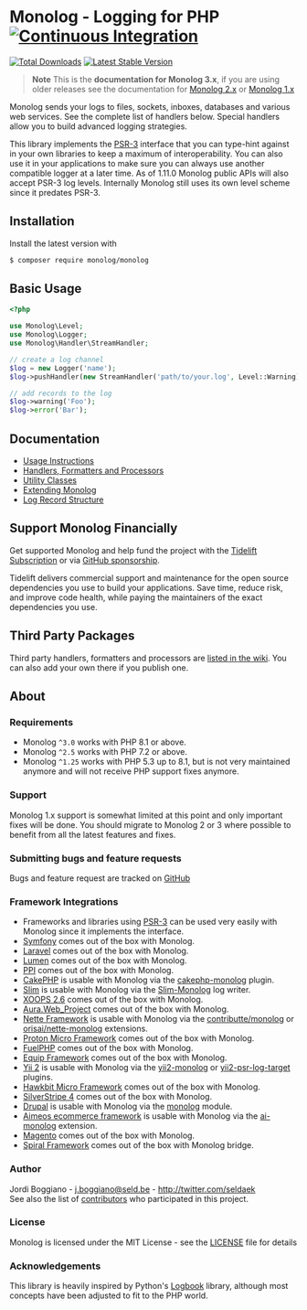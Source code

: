 # Monolog - Logging for PHP [![Continuous Integration](https://github.com/Seldaek/monolog/workflows/Continuous%20Integration/badge.svg?branch=main)](https://github.com/Seldaek/monolog/actions)

[![Total Downloads](https://img.shields.io/packagist/dt/monolog/monolog.svg)](https://packagist.org/packages/monolog/monolog)
[![Latest Stable Version](https://img.shields.io/packagist/v/monolog/monolog.svg)](https://packagist.org/packages/monolog/monolog)

> **Note** This is the **documentation for Monolog 3.x**, if you are using older releases
> see the documentation for [Monolog 2.x](https://github.com/Seldaek/monolog/blob/2.x/README.md) or [Monolog 1.x](https://github.com/Seldaek/monolog/blob/1.x/README.md)

Monolog sends your logs to files, sockets, inboxes, databases and various
web services. See the complete list of handlers below. Special handlers
allow you to build advanced logging strategies.

This library implements the [PSR-3](https://github.com/php-fig/fig-standards/blob/master/accepted/PSR-3-logger-interface.md)
interface that you can type-hint against in your own libraries to keep
a maximum of interoperability. You can also use it in your applications to
make sure you can always use another compatible logger at a later time.
As of 1.11.0 Monolog public APIs will also accept PSR-3 log levels.
Internally Monolog still uses its own level scheme since it predates PSR-3.

## Installation

Install the latest version with

```bash
$ composer require monolog/monolog
```

## Basic Usage

```php
<?php

use Monolog\Level;
use Monolog\Logger;
use Monolog\Handler\StreamHandler;

// create a log channel
$log = new Logger('name');
$log->pushHandler(new StreamHandler('path/to/your.log', Level::Warning));

// add records to the log
$log->warning('Foo');
$log->error('Bar');
```

## Documentation

-   [Usage Instructions](doc/01-usage.md)
-   [Handlers, Formatters and Processors](doc/02-handlers-formatters-processors.md)
-   [Utility Classes](doc/03-utilities.md)
-   [Extending Monolog](doc/04-extending.md)
-   [Log Record Structure](doc/message-structure.md)

## Support Monolog Financially

Get supported Monolog and help fund the project with the [Tidelift Subscription](https://tidelift.com/subscription/pkg/packagist-monolog-monolog?utm_source=packagist-monolog-monolog&utm_medium=referral&utm_campaign=enterprise) or via [GitHub sponsorship](https://github.com/sponsors/Seldaek).

Tidelift delivers commercial support and maintenance for the open source dependencies you use to build your applications. Save time, reduce risk, and improve code health, while paying the maintainers of the exact dependencies you use.

## Third Party Packages

Third party handlers, formatters and processors are
[listed in the wiki](https://github.com/Seldaek/monolog/wiki/Third-Party-Packages). You
can also add your own there if you publish one.

## About

### Requirements

-   Monolog `^3.0` works with PHP 8.1 or above.
-   Monolog `^2.5` works with PHP 7.2 or above.
-   Monolog `^1.25` works with PHP 5.3 up to 8.1, but is not very maintained anymore and will not receive PHP support fixes anymore.

### Support

Monolog 1.x support is somewhat limited at this point and only important fixes will be done. You should migrate to Monolog 2 or 3 where possible to benefit from all the latest features and fixes.

### Submitting bugs and feature requests

Bugs and feature request are tracked on [GitHub](https://github.com/Seldaek/monolog/issues)

### Framework Integrations

-   Frameworks and libraries using [PSR-3](https://github.com/php-fig/fig-standards/blob/master/accepted/PSR-3-logger-interface.md)
    can be used very easily with Monolog since it implements the interface.
-   [Symfony](http://symfony.com) comes out of the box with Monolog.
-   [Laravel](http://laravel.com/) comes out of the box with Monolog.
-   [Lumen](http://lumen.laravel.com/) comes out of the box with Monolog.
-   [PPI](https://github.com/ppi/framework) comes out of the box with Monolog.
-   [CakePHP](http://cakephp.org/) is usable with Monolog via the [cakephp-monolog](https://github.com/jadb/cakephp-monolog) plugin.
-   [Slim](http://www.slimframework.com/) is usable with Monolog via the [Slim-Monolog](https://github.com/Flynsarmy/Slim-Monolog) log writer.
-   [XOOPS 2.6](http://xoops.org/) comes out of the box with Monolog.
-   [Aura.Web_Project](https://github.com/auraphp/Aura.Web_Project) comes out of the box with Monolog.
-   [Nette Framework](http://nette.org/en/) is usable with Monolog via the [contributte/monolog](https://github.com/contributte/monolog) or [orisai/nette-monolog](https://github.com/orisai/nette-monolog) extensions.
-   [Proton Micro Framework](https://github.com/alexbilbie/Proton) comes out of the box with Monolog.
-   [FuelPHP](http://fuelphp.com/) comes out of the box with Monolog.
-   [Equip Framework](https://github.com/equip/framework) comes out of the box with Monolog.
-   [Yii 2](http://www.yiiframework.com/) is usable with Monolog via the [yii2-monolog](https://github.com/merorafael/yii2-monolog) or [yii2-psr-log-target](https://github.com/samdark/yii2-psr-log-target) plugins.
-   [Hawkbit Micro Framework](https://github.com/HawkBitPhp/hawkbit) comes out of the box with Monolog.
-   [SilverStripe 4](https://www.silverstripe.org/) comes out of the box with Monolog.
-   [Drupal](https://www.drupal.org/) is usable with Monolog via the [monolog](https://www.drupal.org/project/monolog) module.
-   [Aimeos ecommerce framework](https://aimeos.org/) is usable with Monolog via the [ai-monolog](https://github.com/aimeos/ai-monolog) extension.
-   [Magento](https://magento.com/) comes out of the box with Monolog.
-   [Spiral Framework](https://spiral.dev) comes out of the box with Monolog bridge.

### Author

Jordi Boggiano - <j.boggiano@seld.be> - <http://twitter.com/seldaek><br />
See also the list of [contributors](https://github.com/Seldaek/monolog/contributors) who participated in this project.

### License

Monolog is licensed under the MIT License - see the [LICENSE](LICENSE) file for details

### Acknowledgements

This library is heavily inspired by Python's [Logbook](https://logbook.readthedocs.io/en/stable/)
library, although most concepts have been adjusted to fit to the PHP world.
